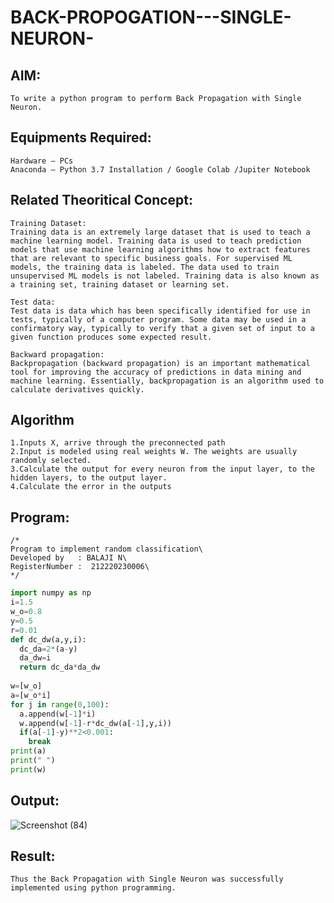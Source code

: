 # BACK-PROPOGATION---SINGLE-NEURON-
## AIM:
```
To write a python program to perform Back Propagation with Single Neuron.
```

## Equipments Required:
```
Hardware – PCs
Anaconda – Python 3.7 Installation / Google Colab /Jupiter Notebook
```
## Related Theoritical Concept:
```
Training Dataset:
Training data is an extremely large dataset that is used to teach a machine learning model. Training data is used to teach prediction models that use machine learning algorithms how to extract features that are relevant to specific business goals. For supervised ML models, the training data is labeled. The data used to train unsupervised ML models is not labeled. Training data is also known as a training set, training dataset or learning set.

Test data:
Test data is data which has been specifically identified for use in tests, typically of a computer program. Some data may be used in a confirmatory way, typically to verify that a given set of input to a given function produces some expected result.

Backward propagation:
Backpropagation (backward propagation) is an important mathematical tool for improving the accuracy of predictions in data mining and machine learning. Essentially, backpropagation is an algorithm used to calculate derivatives quickly.
``` 

## Algorithm
```
1.Inputs X, arrive through the preconnected path
2.Input is modeled using real weights W. The weights are usually randomly selected.
3.Calculate the output for every neuron from the input layer, to the hidden layers, to the output layer.
4.Calculate the error in the outputs
```
## Program:
```
/*
Program to implement random classification\
Developed by   : BALAJI N\
RegisterNumber :  212220230006\
*/
```
```python
import numpy as np
i=1.5    
w_o=0.8  
y=0.5    
r=0.01   
def dc_dw(a,y,i):
  dc_da=2*(a-y)
  da_dw=i
  return dc_da*da_dw
  
w=[w_o]
a=[w_o*i]
for j in range(0,100):
  a.append(w[-1]*i)
  w.append(w[-1]-r*dc_dw(a[-1],y,i))
  if(a[-1]-y)**2<0.001:
    break
print(a)
print(" ")
print(w)
```

## Output:
![Screenshot (84)](https://user-images.githubusercontent.com/75234946/163837492-a423177c-28e6-42ee-b97c-657d6021756a.png)

## Result:
```
Thus the Back Propagation with Single Neuron was successfully implemented using python programming.
```




